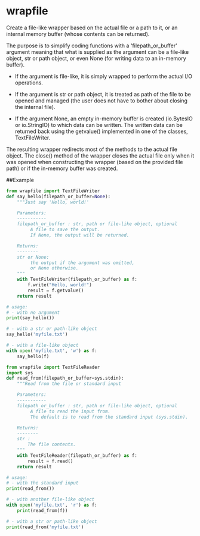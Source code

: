 # wrapfile

Create a file-like wrapper based on the actual file or a path to it,
or an internal memory buffer (whose contents can be returned).

The purpose is to simplify coding functions with a
'filepath_or_buffer' argument meaning that what is supplied as the
argument can be a file-like object, str or path object, or even None
(for writing data to an in-memory buffer).

- If the argument is file-like, it is simply wrapped to perform the
  actual I/O operations.

- If the argument is str or path object, it is treated as path of the
  file to be opened and managed (the user does not have to bother
  about closing the internal file).

- If the argument None, an empty in-memory buffer is created
  (io.BytesIO or io.StringIO) to which data can be written. The
  written data can be returned back using the getvalue() implemented
  in one of the classes, TextFileWriter.

The resulting wrapper redirects most of the methods to the actual file
object. The close() method of the wrapper closes the actual file only
when it was opened when constructing the wrapper (based on the
provided file path) or if the in-memory buffer was created.

##Example
```python
from wrapfile import TextFileWriter
def say_hello(filepath_or_buffer=None):
    """Just say 'Hello, world!'

    Parameters:
    -----------
    filepath_or_buffer : str, path or file-like object, optional
         A file to save the output.
         If None, the output will be returned.

    Returns:
    --------
    str or None:
         the output if the argument was omitted,
         or None otherwise.
    """
    with TextFileWriter(filepath_or_buffer) as f:
        f.write("Hello, world!")
        result = f.getvalue()
    return result

# usage:
# - with no argument
print(say_hello())

# - with a str or path-like object
say_hello('myfile.txt')

# - with a file-like object
with open('myfile.txt', 'w') as f:
    say_hello(f)

from wrapfile import TextFileReader
import sys
def read_from(filepath_or_buffer=sys.stdin):
    """Read from the file or standard input

    Parameters:
    -----------
    filepath_or_buffer : str, path or file-like object, optional
         A file to read the input from.
         The default is to read from the standard input (sys.stdin).

    Returns:
    --------
    str : 
        The file contents.
    """
    with TextFileReader(filepath_or_buffer) as f:
        result = f.read()
    return result

# usage:
# - with the standard input
print(read_from())

# - with another file-like object
with open('myfile.txt', 'r') as f:
    print(read_from(f))

# - with a str or path-like object
print(read_from('myfile.txt')

```
